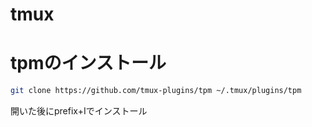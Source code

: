 # tmux

# tpmのインストール

```bash
git clone https://github.com/tmux-plugins/tpm ~/.tmux/plugins/tpm
```

開いた後にprefix+Iでインストール
